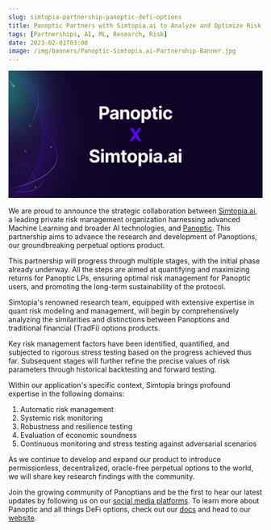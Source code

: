 ```yaml
---
slug: simtopia-partnership-panoptic-defi-options
title: Panoptic Partners with Simtopia.ai to Analyze and Optimize Risk Parameters
tags: [Partnerships, AI, ML, Research, Risk]
date: 2023-02-01T03:00
image: /img/banners/Panoptic-Simtopia.ai-Partnership-Banner.jpg
---
```


![simtopia-partnership-banner](./Panoptic-Simtopia.ai-Partnership-Banner.jpg)

We are proud to announce the strategic collaboration between [Simtopia.ai](https://www.simtopia.ai/), a leading private risk management organization harnessing advanced Machine Learning and broader AI technologies, and [Panoptic](https://www.panoptic.xyz/). This partnership aims to advance the research and development of Panoptions, our groundbreaking perpetual options product.

<!--truncate-->

This partnership will progress through multiple stages, with the initial phase already underway. All the steps are aimed at quantifying and maximizing returns for Panoptic LPs, ensuring optimal risk management for Panoptic users, and promoting the long-term sustainability of the protocol.

Simtopia's renowned research team, equipped with extensive expertise in quant risk modeling and management, will begin by comprehensively analyzing the similarities and distinctions between Panoptions and traditional financial (TradFi) options products.

Key risk management factors have been identified, quantified, and subjected to rigorous stress testing based on the progress achieved thus far. Subsequent stages will further refine the precise values of risk parameters through historical backtesting and forward testing.

Within our application's specific context, Simtopia brings profound expertise in the following domains:

1. Automatic risk management
2. Systemic risk monitoring
3. Robustness and resilience testing
4. Evaluation of economic soundness
5. Continuous monitoring and stress testing against adversarial scenarios

As we continue to develop and expand our product to introduce permissionless, decentralized, oracle-free perpetual options to the world, we will share key research findings with the community.

Join the growing community of Panoptians and be the first to hear our latest updates by following us on our [social media platforms](http://links.panoptic.xyz/all). To learn more about Panoptic and all things DeFi options, check out our [docs](https://panoptic.xyz/docs/intro) and head to our [website](https://panoptic.xyz/).
